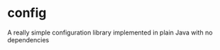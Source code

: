 config
======

A really simple configuration library implemented in plain Java with no dependencies
